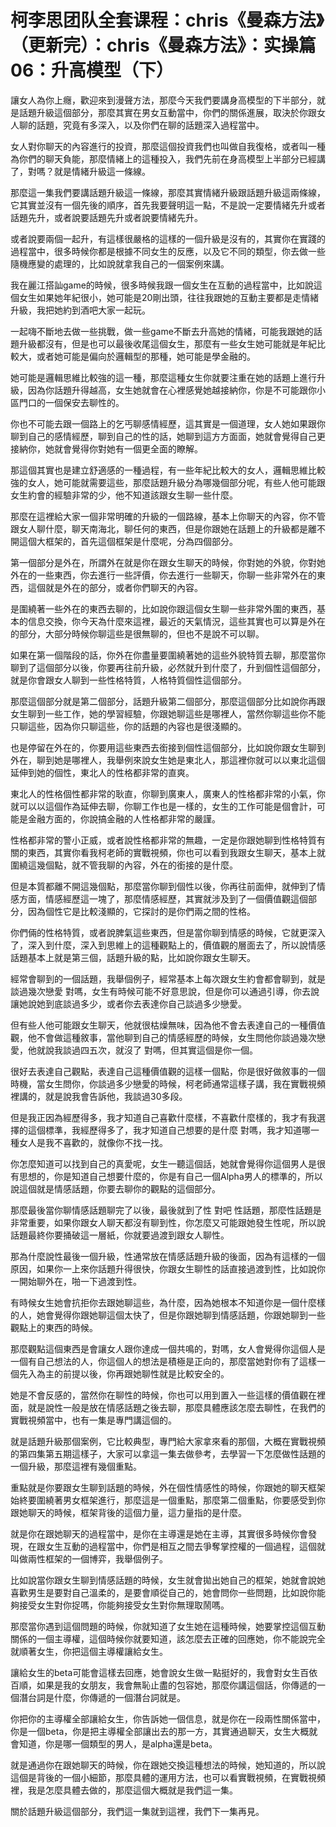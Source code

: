 # 柯李思团队全套课程：chris《曼森方法》（更新完）：chris《曼森方法》：实操篇06：升高模型（下）

讓女人為你上癮，歡迎來到漫聲方法，那麼今天我們要講身高模型的下半部分，就是話題升級這個部分，那麼其實在男女互動當中，你們的關係進展，取決於你跟女人聊的話題，究竟有多深入，以及你們在聊的話題深入過程當中。

女人對你聊天的內容進行的投資，那麼這個投資我們也叫做自我復格，或者叫一種為你們的聊天負能，那麼情緒上的這種投入，我們先前在身高模型上半部分已經講了，對嗎？就是情緒升級這一條線。

那麼這一集我們要講話題升級這一條線，那麼其實情緒升級跟話題升級這兩條線，它其實並沒有一個先後的順序，首先我要聲明這一點，不是說一定要情緒先升或者話題先升，或者說要話題先升或者說要情緒先升。

或者說要兩個一起升，有這樣很嚴格的這樣的一個升級是沒有的，其實你在實踐的過程當中，很多時候你都是根據不同女生的反應，以及它不同的類型，你去做一些隨機應變的處理的，比如說就拿我自己的一個案例來講。

我在麗江搭訕game的時候，很多時候我跟一個女生在互動的過程當中，比如說這個女生如果她年紀很小，她可能是20剛出頭，往往我跟她的互動主要都是走情緒升級，我把她約到酒吧大家一起玩。

一起嗨不斷地去做一些挑戰，做一些game不斷去升高她的情緒，可能我跟她的話題升級都沒有，但是也可以最後收尾這個女生，那麼有一些女生她可能就是年紀比較大，或者她可能是偏向於邏輯型的那種，她可能是學金融的。

她可能是邏輯思維比較強的這一種，那麼這種女生你就要注重在她的話題上進行升級，因為你話題升得越高，女生她就會在心裡感覺她越接納你，你是不可能跟你小區門口的一個保安去聊性的。

你也不可能去跟一個路上的乞丐聊感情經歷，這其實是一個道理，女人她如果跟你聊到自己的感情經歷，聊到自己的性的話，她聊到這方方面面，她就會覺得自己更接納你，她就會覺得你對她有一個更全面的瞭解。

那這個其實也是建立舒適感的一種過程，有一些年紀比較大的女人，邏輯思維比較強的女人，她可能就需要這些，那麼話題升級分為哪幾個部分呢，有些人他可能跟女生約會的經驗非常的少，他不知道該跟女生聊一些什麼。

那麼在這裡給大家一個非常明確的升級的一個路線，基本上你聊天的內容，你不管跟女人聊什麼，聊天南海北，聊任何的東西，但是你跟她在話題上的升級都是離不開這個大框架的，首先這個框架是什麼呢，分為四個部分。

第一個部分是外在，所謂外在就是你在跟女生聊天的時候，你對她的外貌，你對她外在的一些東西，你去進行一些評價，你去進行一些聊天，你聊一些非常外在的東西，這個就是外在的部分，或者你們聊天的內容。

是圍繞著一些外在的東西去聊的，比如說你跟這個女生聊一些非常外圍的東西，基本的信息交換，你今天為什麼來這裡，最近的天氣情況，這些其實也可以算是外在的部分，大部分時候你聊這些是很無聊的，但也不是說不可以聊。

如果在第一個階段的話，你外在你盡量要圍繞著她的這些外貌特質去聊，那麼當你聊到了這個部分以後，你要再往前升級，必然就升到什麼了，升到個性這個部分，就是你會跟女人聊到一些性格特質，人格特質個性這個部分。

那麼這個部分就是第二個部分，話題升級第二個部分，那麼這個部分比如說你再跟女生聊到一些工作，她的學習經驗，你跟她聊這些是哪裡人，當然你聊這些你不能只聊這些，因為你只聊這些，你的話題的內容也是很淺顯的。

也是停留在外在的，你要用這些東西去銜接到個性這個部分，比如說你跟女生聊到外在，聊到她是哪裡人，我舉例來說女生她是東北人，那這裡你就可以以東北這個延伸到她的個性，東北人的性格都非常的直爽。

東北人的性格個性都非常的耿直，你聊到廣東人，廣東人的性格都非常的小氣，你就可以以這個作為延伸去聊，你聊工作也是一樣的，女生的工作可能是個會計，可能是金融方面的，你說搞金融的人性格都非常的嚴謹。

性格都非常的警小正威，或者說性格都非常的無趣，一定是你跟她聊到性格特質有關的東西，其實你看我柯老師的實戰視頻，你也可以看到我跟女生聊天，基本上就圍繞這幾個點，就不管我聊的內容，外在的銜接的是什麼。

但是本質都離不開這幾個點，那麼當你聊到個性以後，你再往前面伸，就伸到了情感方面，情感經歷這一塊了，那麼情感經歷，其實就涉及到了一個價值觀這個部分，因為個性它是比較淺顯的，它探討的是你們兩之間的性格。

你們倆的性格特質，或者說脾氣這些東西，但是當你聊到情感的時候，它就更深入了，深入到什麼，深入到思維上的這種觀點上的，價值觀的層面去了，所以說情感話題基本上就是第三個，話題升級的點，比如說你跟女生聊天。

經常會聊到的一個話題，我舉個例子，經常基本上每次跟女生約會都會聊到，就是談過幾次戀愛 對嗎，女生有時候可能不好意思說，但是你可以通過引導，你去說讓她說她到底談過多少，或者你去表達你自己談過多少戀愛。

但有些人他可能跟女生聊天，他就很枯燥無味，因為他不會去表達自己的一種價值觀，他不會做這種敘事，當他聊到自己的情感經歷的時候，女生問他你談過幾次戀愛，他就說我談過四五次，就沒了 對嗎，但其實這個是你一個。

很好去表達自己觀點，表達自己這種價值觀的這樣一個點，你是很好做敘事的一個時機，當女生問你，你談過多少戀愛的時候，柯老師通常這樣子講，我在實戰視頻裡講的，就是說我會告訴他，我談過30多段。

但是我正因為經歷得多，我才知道自己喜歡什麼樣，不喜歡什麼樣的，我才有我選擇的這個標準，我經歷得多了，我才知道自己想要的是什麼 對嗎，我才知道哪一種女人是我不喜歡的，就像你不找一找。

你怎麼知道可以找到自己的真愛呢，女生一聽這個話，她就會覺得你這個男人是很有思想的，你是知道自己想要什麼的，你是有自己一個Alpha男人的標準的，所以說這個就是情感話題，你要去聊你的觀點的這個部分。

那麼最後當你聊情感話題聊完了以後，最後就到了性 對吧 性話題，那麼性話題是非常重要，如果你跟女人聊天都沒有聊到性，你怎麼又可能跟她發生性呢，所以說話題最終你要捅破這一層紙，你就要過渡到跟女人聊性。

那為什麼說性最後一個升級，性通常放在情感話題升級的後面，因為有這樣的一個原因，如果你一上來你話題升得很快，你跟女生聊性的話直接過渡到性，比如說你一開始聊外在，啪一下過渡到性。

有時候女生她會抗拒你去跟她聊這些，為什麼，因為她根本不知道你是一個什麼樣的人，她會覺得你跟她聊這個太快了，但是你跟她聊到情感話題，你跟她聊到一些觀點上的東西的時候。

那麼觀點這個東西是會讓女人跟你達成一個共鳴的，對嗎，女人會覺得你這個人是一個有自己想法的人，你這個人的想法是積極是正向的，那麼當她對你有了這樣一個先入為主的前提以後，你再跟她聊性就是比較安全的。

她是不會反感的，當然你在聊性的時候，你也可以用到置入一些這樣的價值觀在裡面，就是說性一般是放在情感話題之後去聊，那麼具體應該怎麼去聊性，在我們的實戰視頻當中，也有一集是專門講這個的。

就是話題升級那個案例，它比較典型，專門給大家拿來看的那個，大概在實戰視頻的第四集第五期這樣子，大家可以拿這一集去做參考，去學習一下怎麼做性話題的一個升級，那麼這裡有幾個重點。

重點就是你要跟女生聊到話題的時候，外在個性情感性的時候，你跟她的聊天框架始終要圍繞著男女框架進行，那麼這是一個重點，那麼第二個重點，你要感受到你跟她聊天的時候，框架背後的這個力量，這力量指的是什麼。

就是你在跟她聊天的過程當中，是你在主導還是她在主導，其實很多時候你會發現，在跟女生互動的過程當中，你們是相互之間去爭奪掌控權的一個過程，這個就叫做兩性框架的一個博弈，我舉個例子。

比如說當你跟女生聊到情感話題的時候，女生就會拋出她自己的框架，她就會說她喜歡男生是要對自己溫柔的，是要會順從自己的，她會問你一些問題，比如說你能夠接受女生對你捉嗎，你能夠接受女生對你無理取鬧嗎。

那麼當你遇到這個問題的時候，你就知道了女生她在這種時候，她要掌控這個互動關係的一個主導權，這個時候你就要知道，該怎麼去正確的回應她，你不能說完全就順著女生，你把這個主導權讓給女生。

讓給女生的beta可能會這樣去回應，她會說女生做一點挺好的，我會對女生百依百順，如果是我的女朋友，我會無恥止盡的包容她，那麼你講這個話，你傳遞的一個潛台詞是什麼，你傳遞的一個潛台詞就是。

你把你的主導權全部讓給女生，你告訴她一個信息，就是你在一段兩性關係當中，你是一個beta，你是把主導權全部讓出去的那一方，其實通過聊天，女生大概就會知道，你是哪一個類型的男人，是alpha還是beta。

就是通過你在跟她聊天的時候，你在跟她交換這種想法的時候，她知道的，所以說這個是背後的一個小細節，那麼具體的運用方法，也可以看實戰視頻，在實戰視頻裡，我是怎麼具體去做的，那麼這個大概就是我們這一集。

關於話題升級這個部分，我們這一集就到這裡，我們下一集再見。